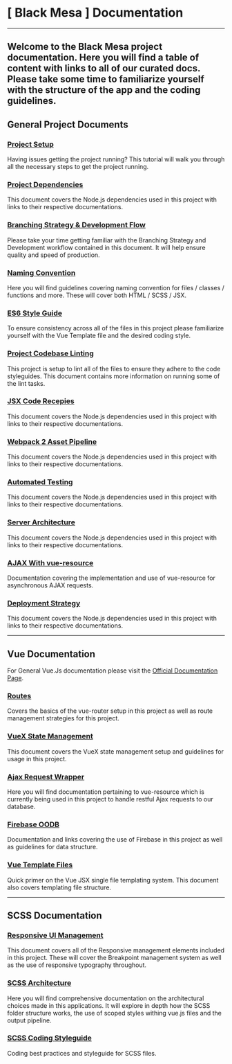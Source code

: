 # [ Black Mesa ] Documentation
---
Welcome to the Black Mesa project documentation. Here you will find a table of content with links to all of our curated docs. Please take some time to familiarize yourself with the structure of the app and the coding guidelines.
---

## General Project Documents

### [Project Setup](./project-setup.md "Setting Up The Project Locally")
Having issues getting the project running? This tutorial will walk you through all the necessary steps to get the project running.

### [Project Dependencies](./dependencies.md "Node Dependencies")
This document covers the Node.js dependencies used in this project with links to their respective documentations.

### [Branching Strategy & Development Flow](./branching.md "Project Branching Strategy")
Please take your time getting familiar with the Branching Strategy and Development workflow contained in this document. It will help ensure quality and speed of production.

### [Naming Convention](./naming-convention.md "Naming Conventions")
Here you will find guidelines covering naming convention for files / classes / functions and more. These will cover both HTML / SCSS / JSX.

### [ES6 Style Guide](./jsx-code-styleguide.md "Vue / JSX Styleguide")
To ensure consistency across all of the files in this project please familiarize yourself with the Vue Template file and the desired coding style.

### [Project Codebase Linting](./linting.md "Codebase Linting Instructions")
This project is setup to lint all of the files to ensure they adhere to the code styleguides. This document contains more information on running some of the lint tasks.

### [JSX Code Recepies](./useful-recepies.md "Collection Of Useful Snippets For Reference")
This document covers the Node.js dependencies used in this project with links to their respective documentations.

### [Webpack 2 Asset Pipeline](./webpack.md "Webpack 2 Implementation")
This document covers the Node.js dependencies used in this project with links to their respective documentations.

### [Automated Testing](./testing.md "Automated Testing Coverage")
This document covers the Node.js dependencies used in this project with links to their respective documentations.

### [Server Architecture](./server.md "Server Architecture")
This document covers the Node.js dependencies used in this project with links to their respective documentations.

### [AJAX With vue-resource](./vue-resource.md "vue-resource Ajax Wrapper")
Documentation covering the implementation and use of vue-resource for asynchronous AJAX requests.

### [Deployment Strategy](./deployment.md "Deployment")
This document covers the Node.js dependencies used in this project with links to their respective documentations.

---

## Vue Documentation

For General Vue.Js documentation please visit the [Official Documentation Page](https://vuejs.org/v2/api/ "Vue.js Official Documentation").

### [Routes](./routes.md "Node Dependencies")
Covers the basics of the vue-router setup in this project as well as route management strategies for this project.

### [VueX State Management](./vue-x.md "State Management with VueX")
This document covers the VueX state management setup and guidelines for usage in this project.

### [Ajax Request Wrapper](./vue-resource.md "Vue Resource Ajax Wrapper")
Here you will find documentation pertaining to vue-resource which is currently being used in this project to handle restful Ajax requests to our database.

### [Firebase OODB](./firebase.md "Firebase Documentation")
Documentation and links covering the use of Firebase in this project as well as guidelines for data structure.

### [Vue Template Files](./templating-structure.md "Vue Templating Structure")
Quick primer on the Vue JSX single file templating system. This document also covers templating file structure.

---

## SCSS Documentation

### [Responsive UI Management](./responsiveness.md "Responsive UI Management Systems")
This document covers all of the Responsive management elements included in this project. These will cover the Breakpoint management system as well as the use of responsive typography throughout.

### [SCSS Architecture](./scss-architecture.md "SCSS File Structure & Code Structure")
Here you will find comprehensive documentation on the architectural choices made in this applications. It will explore in depth how the SCSS folder structure works, the use of scoped styles withing vue.js files and the output pipeline.

### [SCSS Coding Styleguide](./dependencies.md "Node Dependencies")
Coding best practices and styleguide for SCSS files.


